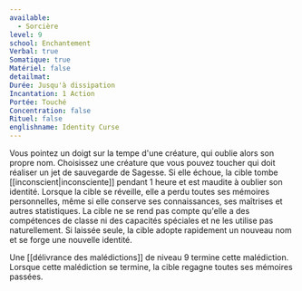 ```yaml
---
available:
  - Sorcière
level: 9
school: Enchantement
Verbal: true
Somatique: true
Matériel: false
detailmat: 
Durée: Jusqu'à dissipation
Incantation: 1 Action
Portée: Touché
Concentration: false
Rituel: false
englishname: Identity Curse
---
```

Vous pointez un doigt sur la tempe d'une créature, qui oublie alors son propre nom. Choisissez une créature que vous pouvez toucher qui doit réaliser un jet de sauvegarde de Sagesse. Si elle échoue, la cible tombe [[inconscient|inconsciente]] pendant 1 heure et est maudite à oublier son identité. Lorsque la cible se réveille, elle a perdu toutes ses mémoires personnelles, même si elle conserve ses connaissances, ses maîtrises et autres statistiques. La cible ne se rend pas compte qu'elle a des compétences de classe ni des capacités spéciales et ne les utilise pas naturellement. Si laissée seule, la cible adopte rapidement un nouveau nom et se forge une nouvelle identité.

Une [[délivrance des malédictions]] de niveau 9 termine cette malédiction. Lorsque cette malédiction se termine, la cible regagne toutes ses mémoires passées.
